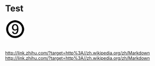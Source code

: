 # Test
![title9](https://github.com/Jimmy-Dai/Test/blob/master/title9.png)
<br><br><br>
http://link.zhihu.com/?target=http%3A//zh.wikipedia.org/zh/Markdown
<br>
<http://link.zhihu.com/?target=http%3A//zh.wikipedia.org/zh/Markdown>